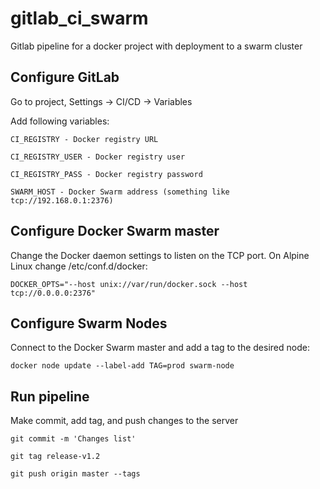 # gitlab_ci_swarm
Gitlab pipeline for a docker project with deployment to a swarm cluster

## Configure GitLab
Go to project, Settings -> CI/CD -> Variables

Add following variables:

`CI_REGISTRY - Docker registry URL`

`CI_REGISTRY_USER - Docker registry user`

`CI_REGISTRY_PASS - Docker registry password`

`SWARM_HOST - Docker Swarm address (something like tcp://192.168.0.1:2376)`

## Configure Docker Swarm master
Change the Docker daemon settings to listen on the TCP port. On Alpine Linux change /etc/conf.d/docker:

`DOCKER_OPTS="--host unix://var/run/docker.sock --host tcp://0.0.0.0:2376"`

## Configure Swarm Nodes
Connect to the Docker Swarm master and add a tag to the desired node:

`docker node update --label-add TAG=prod swarm-node`

## Run pipeline
Make commit, add tag, and push changes to the server

`git commit -m 'Changes list'`

`git tag release-v1.2`

`git push origin master --tags`
